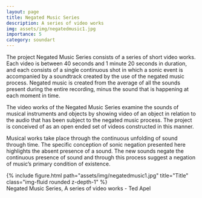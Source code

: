 ```yaml
---
layout: page
title: Negated Music Series
description: A series of video works
img: assets/img/negatedmusic1.jpg
importance: 5
category: soundart
---
```


The project Negated Music Series consists of a series of short video works. Each video is between 40 seconds and 1 minute 20 seconds in duration, and each consists of a single continuous shot in which a sonic event is accompanied by a soundtrack created by the use of the negated music process. Negated music is created from the average of all the sounds present during the entire recording, minus the sound that is happening at each moment in time.

The video works of the Negated Music Series examine the sounds of musical instruments and objects by showing video of an object in relation to the audio that has been subject to the negated music process. The project is conceived of as an open ended set of videos constructed in this manner.

Musical works take place through the continuous unfolding of sound through time. The specific conception of sonic negation presented here highlights the absent presence of a sound. The new sounds negate the continuous presence of sound and through this process suggest a negation of music’s primary condition of existence.



<div class="row">
    <div class="col-sm mt-3 mt-md-0">
        {% include figure.html path="assets/img/negatedmusic1.jpg" title="Title" class="img-fluid rounded z-depth-1" %}
    </div>
</div>
<div class="caption">
    Negated Music Series, A series of video works - Ted Apel

</div>



